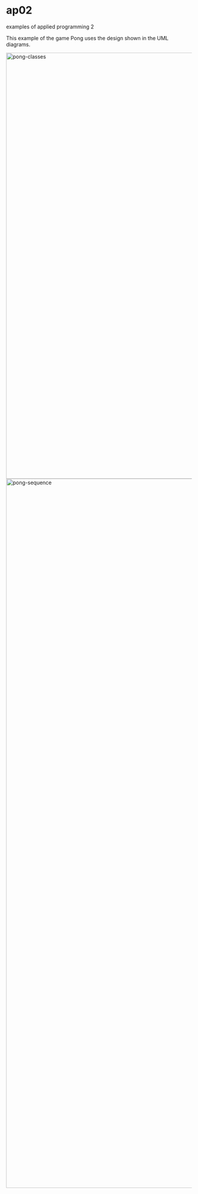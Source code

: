 # ap02
examples of applied programming 2

This example of the game Pong uses the design shown in the UML diagrams.

<img width="1153" alt="pong-classes" src="https://github.com/user-attachments/assets/41fc9489-453b-41ae-98ef-6d974653fbac" />

<img width="1920" alt="pong-sequence" src="https://github.com/user-attachments/assets/569f6881-1929-4056-a765-a585bc0fafd5" />
